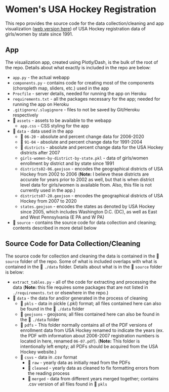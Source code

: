 # Women's USA Hockey Registration

This repo provides the source code for the data collection/cleaning and app visualization ([web version here](http://women-usa-hockey-registration.herokuapp.com/)) of USA Hockey registration data of girls/women by state since 1991.

## App

The visualization app, created using Plotly/Dash, is the bulk of the root of the repo. Details about what exactly is included in the repo are below:

-   `app.py` - the actual webapp
-   `components.py` - contains code for creating most of the components (choropleth map, sliders, etc.) used in the app
-   `Procfile` - server details, needed for running the app on Heroku
-   `requirements.txt` - all the packages necessary for the app; needed for running the app on Heroku
-   `.gitignore/.slugignore` - files to not be saved by Git/Heroku respectively
-   :open_file_folder: `assets` - assets to be available to the webapp
    -   `app.css` - CSS styling for the app
-   :open_file_folder: `data` - data used in the app
    -   :file_folder: `06-20` - absolute and percent change data for 2006-2020
    -   :file_folder: `91-04` - absolute and percent change data for 1991-2004
    -   :file_folder: `districts` - absolute and percent change data for the USA Hockey districts after 2007
    -   `girls-women-by-district-by-state.pkl` - data of girls/women enrollment by district and by state since 1991
    -   `districts02-06.geojson` - encodes the geographical districts of USA Hockey from 2002 to 2006 (**Note:** I believe these districts are accurate for years prior to 2002 as well, but that is when district level data for girls/women is available from. Also, this file is not currently used in the app.)
    -   `districts07-20.geojson` - encodes the geographical districts of USA Hockey from 2007 to 2020
    -   `states.geojson` - encodes the states as denoted by USA Hockey since 2005, which includes Washington D.C. (DC), as well as East and West Pennsylvania (E PA and W PA)
-   :file_folder: `source` - contains the source code for data collection and cleaning; contents described in more detail below

## Source Code for Data Collection/Cleaning

The source code for collection and cleaning the data is contained in the :file_folder: `source` folder of the repo. Some of what is included overlaps with what is contained in the :file_folder: `./data` folder. Details about what is in the :file_folder: `source` folder is below:

-   `extract_tables.py` - all of the code for extracting and processing the data (**Note:** this file requires some packages that are not listed in `./requirements.txt` or elsewhere in the repo.)
-   :open_file_folder: `data` - the data for and/or generated in the process of cleaning
    -   :file_folder: `pkls` - data in pickle (.pkl) format; all files contained here can also be found in the :file_folder: `./data` folder
    -   :file_folder: `geojsons` - geojsons; all files contained here can also be found in the :file_folder: `./data` folder
    -   :file_folder: `pdfs` - This folder normally contains all of the PDF versions of enrollment data from USA Hockey renamed to indicate the years (ex. the PDF with information about 2006-2007 registration numbers is located in here, renamed `06-07.pdf`). (**Note:** This folder is intentionally left empty; all PDFs should be acquired from the USA Hockey website.)
    -   :open_file_folder: `csvs` - data in .csv format
        -   :file_folder: `raw` - yearly data as initially read from the PDFs
        -   :file_folder: `cleaned` - yearly data as cleaned to fix formatting errors from the reading process
        -   :file_folder: `merged` - data from different years merged together; contains .csv version of all files found in :file_folder: `pkls`
